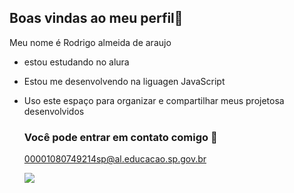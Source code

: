## Boas vindas ao meu perfil👋

Meu nome é Rodrigo almeida de araujo

- estou estudando no alura
- Estou me desenvolvendo na liguagen JavaScript
- Uso este espaço para organizar e compartilhar meus projetosa desenvolvidos

  ### Você pode entrar em contato comigo 🖤

  00001080749214sp@al.educacao.sp.gov.br



  ![]( https://media1.tenor.com/m/hOtXYDItfDsAAAAC/sonic-thumbs-up.gif)
